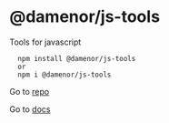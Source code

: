 # @damenor/js-tools

Tools for javascript

```
  npm install @damenor/js-tools 
  or 
  npm i @damenor/js-tools
```

Go to [repo](https://github.com/damenor/-damenor-js-tools)

Go to [docs](https://damenor.github.io/-damenor-js-tools/)
